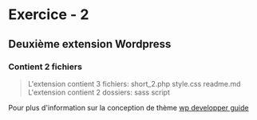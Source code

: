 # Exercice - 2

## Deuxième extension Wordpress
### Contient 2 fichiers


> L'extension contient 3 fichiers:
short_2.php
style.css
readme.md
> L'extension contient 2 dossiers:
sass
script

Pour plus d'information sur la conception de thème
[wp developper guide](https://developer.wordpress.org/)